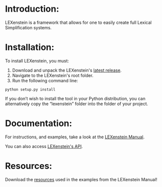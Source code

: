# Introduction:

LEXenstein is a framework that allows for one to easily create full Lexical Simplification systems.

# Installation:

To install LEXenstein, you must:

1. Download and unpack the LEXenstein's [latest release](https://github.com/ghpaetzold/LEXenstein/releases/latest).
2. Navigate to the LEXenstein's root folder.
3. Run the following command line:

```
python setup.py install
```
		
If you don’t wish to install the tool in your Python distribution, you can alternatively
copy the “lexenstein” folder into the folder of your project.

# Documentation:

For instructions, and examples, take a look at the [LEXenstein Manual](https://github.com/ghpaetzold/LEXenstein/raw/master/manual/LEXenstein%20Manual.pdf).

You can also access [LEXenstein's API](http://ghpaetzold.github.io/lexenstein/documentation/).

# Resources:

Download the [resources](http://www.quest.dcs.shef.ac.uk/lexenstein/LEXenstein_resources.tar.gz) used in the examples from the LEXenstein Manual!
